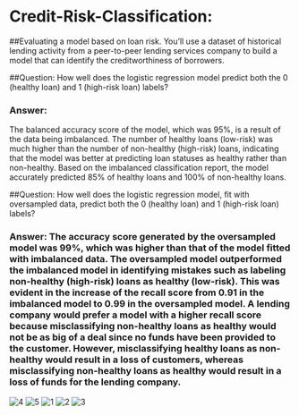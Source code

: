 # Credit-Risk-Classification:
##Evaluating a model based on loan risk. You’ll use a dataset of historical lending activity from a peer-to-peer lending services company to build a model that can identify the creditworthiness of borrowers.

##Question: 
How well does the logistic regression model predict both the 0 (healthy loan) and 1 (high-risk loan) labels?

### Answer: 
The balanced accuracy score of the model, which was 95%, is a result of the data being imbalanced. The number of healthy loans (low-risk) was much higher than the number of non-healthy (high-risk) loans, indicating that the model was better at predicting loan statuses as healthy rather than non-healthy. Based on the imbalanced classification report, the model accurately predicted 85% of healthy loans and 100% of non-healthy loans.

##Question: How well does the logistic regression model, fit with oversampled data, predict both the 0 (healthy loan) and 1 (high-risk loan) labels?

### Answer: The accuracy score generated by the oversampled model was 99%, which was higher than that of the model fitted with imbalanced data. The oversampled model outperformed the imbalanced model in identifying mistakes such as labeling non-healthy (high-risk) loans as healthy (low-risk). This was evident in the increase of the recall score from 0.91 in the imbalanced model to 0.99 in the oversampled model. A lending company would prefer a model with a higher recall score because misclassifying non-healthy loans as healthy would not be as big of a deal since no funds have been provided to the customer. However, misclassifying healthy loans as non-healthy would result in a loss of customers, whereas misclassifying non-healthy loans as healthy would result in a loss of funds for the lending company.

![4](https://user-images.githubusercontent.com/116124181/228127813-639b9d6b-2820-4dcb-890c-218eb9d95498.png)
![5](https://user-images.githubusercontent.com/116124181/228127815-c32c1c50-f133-4243-a74f-d471fe6bfa29.png)
![1](https://user-images.githubusercontent.com/116124181/228127817-bf8f52d1-d45d-4887-aa54-4a6c38492b5d.png)
![2](https://user-images.githubusercontent.com/116124181/228127820-5b1d9d8e-1fcc-4360-a9af-46a6e6ee7fcd.png)
![3](https://user-images.githubusercontent.com/116124181/228127824-82af6976-9d6e-4057-8808-bdf3da5bd63e.png)
